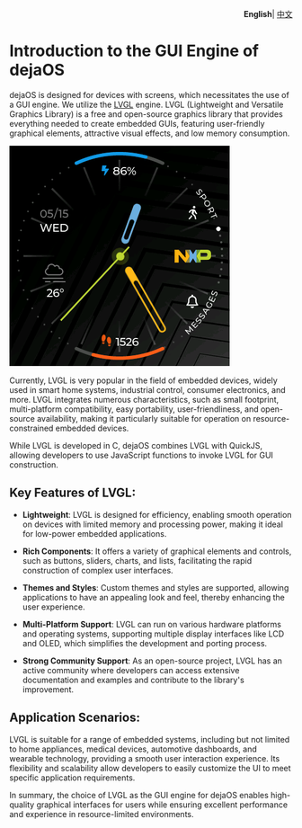 <p align="right">
    <b>English</b>| <a href="./lvgl_CN.md">中文</a>
</p>

# Introduction to the GUI Engine of dejaOS  
dejaOS is designed for devices with screens, which necessitates the use of a GUI engine. We utilize the [LVGL](https://lvgl.io/) engine. LVGL (Lightweight and Versatile Graphics Library) is a free and open-source graphics library that provides everything needed to create embedded GUIs, featuring user-friendly graphical elements, attractive visual effects, and low memory consumption.  

![](image/lvgl.png)  

Currently, LVGL is very popular in the field of embedded devices, widely used in smart home systems, industrial control, consumer electronics, and more. LVGL integrates numerous characteristics, such as small footprint, multi-platform compatibility, easy portability, user-friendliness, and open-source availability, making it particularly suitable for operation on resource-constrained embedded devices.  

While LVGL is developed in C, dejaOS combines LVGL with QuickJS, allowing developers to use JavaScript functions to invoke LVGL for GUI construction.  

## Key Features of LVGL:  
- **Lightweight**: LVGL is designed for efficiency, enabling smooth operation on devices with limited memory and processing power, making it ideal for low-power embedded applications.  

- **Rich Components**: It offers a variety of graphical elements and controls, such as buttons, sliders, charts, and lists, facilitating the rapid construction of complex user interfaces.  

- **Themes and Styles**: Custom themes and styles are supported, allowing applications to have an appealing look and feel, thereby enhancing the user experience.  

- **Multi-Platform Support**: LVGL can run on various hardware platforms and operating systems, supporting multiple display interfaces like LCD and OLED, which simplifies the development and porting process.  

- **Strong Community Support**: As an open-source project, LVGL has an active community where developers can access extensive documentation and examples and contribute to the library's improvement.  

## Application Scenarios:  
LVGL is suitable for a range of embedded systems, including but not limited to home appliances, medical devices, automotive dashboards, and wearable technology, providing a smooth user interaction experience. Its flexibility and scalability allow developers to easily customize the UI to meet specific application requirements.  

In summary, the choice of LVGL as the GUI engine for dejaOS enables high-quality graphical interfaces for users while ensuring excellent performance and experience in resource-limited environments.  
